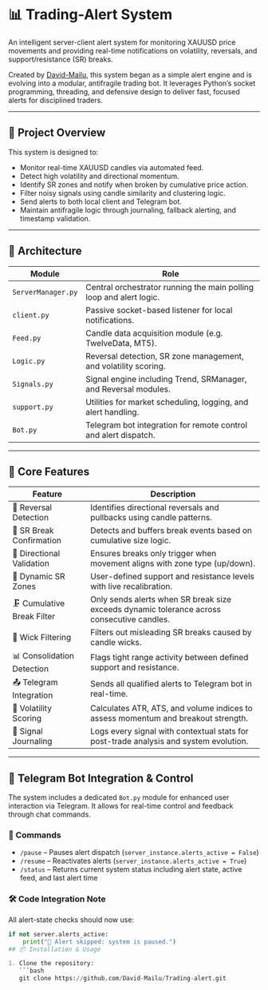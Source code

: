 # 📊 Trading-Alert System

An intelligent server-client alert system for monitoring XAUUSD price movements and providing real-time notifications on volatility, reversals, and support/resistance (SR) breaks.

Created by [David-Mailu](https://github.com/David-Mailu), this system began as a simple alert engine and is evolving into a modular, antifragile trading bot. It leverages Python’s socket programming, threading, and defensive design to deliver fast, focused alerts for disciplined traders.

---

## 🚀 Project Overview

This system is designed to:

- Monitor real-time XAUUSD candles via automated feed.
- Detect high volatility and directional momentum.
- Identify SR zones and notify when broken by cumulative price action.
- Filter noisy signals using candle similarity and clustering logic.
- Send alerts to both local client and Telegram bot.
- Maintain antifragile logic through journaling, fallback alerting, and timestamp validation.

---

## 🧱 Architecture

| Module              | Role                                                                 |
|---------------------|----------------------------------------------------------------------|
| `ServerManager.py`  | Central orchestrator running the main polling loop and alert logic.  |
| `client.py`         | Passive socket-based listener for local notifications.               |
| `Feed.py`           | Candle data acquisition module (e.g. TwelveData, MT5).               |
| `Logic.py`          | Reversal detection, SR zone management, and volatility scoring.      |
| `Signals.py`        | Signal engine including Trend, SRManager, and Reversal modules.      |
| `support.py`        | Utilities for market scheduling, logging, and alert handling.        |
| `Bot.py`            | Telegram bot integration for remote control and alert dispatch.      |

---

## 🧠 Core Features

| Feature                     | Description                                                                                |
|-----------------------------|--------------------------------------------------------------------------------------------|
| 🧠 Reversal Detection       | Identifies directional reversals and pullbacks using candle patterns.                      |
| 🔔 SR Break Confirmation    | Detects and buffers break events based on cumulative size logic.                           |
| 📏 Directional Validation   | Ensures breaks only trigger when movement aligns with zone type (up/down).                 |
| 🧱 Dynamic SR Zones         | User-defined support and resistance levels with live recalibration.                        |
| 🗜️ Cumulative Break Filter | Only sends alerts when SR break size exceeds dynamic tolerance across consecutive candles. |
| 🔂 Wick Filtering           | Filters out misleading SR breaks caused by candle wicks.                                   |
| 📊 Consolidation Detection  | Flags tight range activity between defined support and resistance.                         |
| 📤 Telegram Integration     | Sends all qualified alerts to Telegram bot in real-time.                                   |
| 🧠 Volatility Scoring       | Calculates ATR, ATS, and volume indices to assess momentum and breakout strength.          |
| 🧠 Signal Journaling        | Logs every signal with contextual stats for post-trade analysis and system evolution.       |

---

## 🤖 Telegram Bot Integration & Control

The system includes a dedicated `Bot.py` module for enhanced user interaction via Telegram. It allows for real-time control and feedback through chat commands.

### 🧭 Commands

- `/pause` – Pauses alert dispatch (`server_instance.alerts_active = False`)
- `/resume` – Reactivates alerts (`server_instance.alerts_active = True`)
- `/status` – Returns current system status including alert state, active feed, and last alert time

### 🛠️ Code Integration Note

All alert-state checks should now use:

```python
if not server.alerts_active:
    print("🔕 Alert skipped: system is paused.")
## 📦 Installation & Usage

1. Clone the repository:
   ```bash
   git clone https://github.com/David-Mailu/Trading-alert.git
